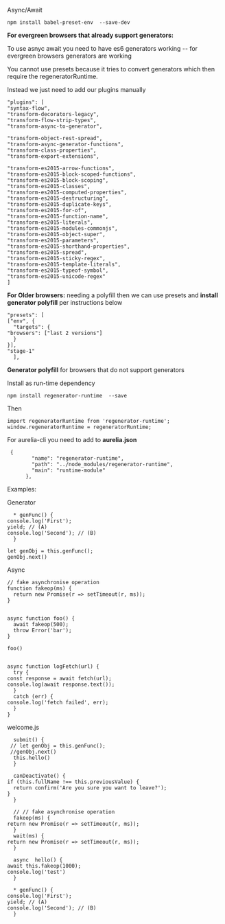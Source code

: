 Async/Await

    npm install babel-preset-env  --save-dev


**For evergreen browsers that already support generators:**

To use asnyc await you need to have es6 generators working -- for evergreen browsers generators are working

You cannot use presets because it tries to convert generators which then require the regeneratorRuntime.


Instead we just need to add our plugins manually

	"plugins": [
    "syntax-flow",
    "transform-decorators-legacy",
    "transform-flow-strip-types",
    "transform-async-to-generator",

    "transform-object-rest-spread",
    "transform-async-generator-functions",
    "transform-class-properties",
    "transform-export-extensions",

    "transform-es2015-arrow-functions",
    "transform-es2015-block-scoped-functions",
    "transform-es2015-block-scoping",
    "transform-es2015-classes",
    "transform-es2015-computed-properties",
    "transform-es2015-destructuring",
    "transform-es2015-duplicate-keys",
    "transform-es2015-for-of",
    "transform-es2015-function-name",
    "transform-es2015-literals",
    "transform-es2015-modules-commonjs",
    "transform-es2015-object-super",
    "transform-es2015-parameters",
    "transform-es2015-shorthand-properties",
    "transform-es2015-spread",
    "transform-es2015-sticky-regex",
    "transform-es2015-template-literals",
    "transform-es2015-typeof-symbol",
    "transform-es2015-unicode-regex"
	]

**For Older browsers:** needing a polyfill then we can use presets and **install generator polyfill** per instructions below
    
	"presets": [
    ["env", {
      "targets": {
    "browsers": ["last 2 versions"]
      }
    }],
    "stage-1"
      ],


**Generator polyfill** for browsers that do not support generators

Install as run-time dependency

    npm install regenerator-runtime  --save

Then

    import regeneratorRuntime from 'regenerator-runtime';
    window.regeneratorRuntime = regeneratorRuntime;

For aurelia-cli you need to add to **aurelia.json**

     {
            "name": "regenerator-runtime",
            "path": "../node_modules/regenerator-runtime",
            "main": "runtime-module"
          },


Examples:

Generator
    
      * genFunc() {
    console.log('First');
    yield; // (A)
    console.log('Second'); // (B)
      }

    let genObj = this.genFunc();
    genObj.next()


Async

    // fake asynchronise operation
    function fakeop(ms) {
      return new Promise(r => setTimeout(r, ms));
    }


    async function foo() {
      await fakeop(500);
      throw Error('bar');
    }
    
    foo()


    async function logFetch(url) {
      try {
    const response = await fetch(url);
    console.log(await response.text());
      }
      catch (err) {
    console.log('fetch failed', err);
      }
    }




welcome.js

      submit() {
     // let genObj = this.genFunc();
     //genObj.next()
      this.hello()
      }
    
      canDeactivate() {
    if (this.fullName !== this.previousValue) {
      return confirm('Are you sure you want to leave?');
    }
      }
    
      // // fake asynchronise operation
      fakeop(ms) {
    return new Promise(r => setTimeout(r, ms));
      }
      wait(ms) {
    return new Promise(r => setTimeout(r, ms));
      }
    
      async  hello() {
    await this.fakeop(1000);
    console.log('test')
      }
    
      * genFunc() {
    console.log('First');
    yield; // (A)
    console.log('Second'); // (B)
      }